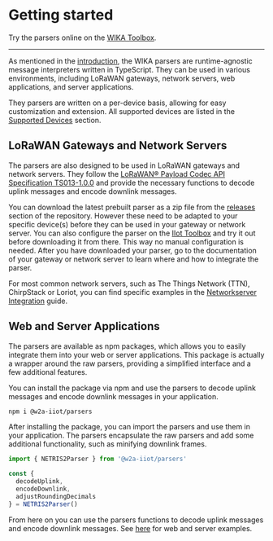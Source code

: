 # Getting started

Try the parsers online on the [WIKA Toolbox](https://wika-group.github.io/iiot_toolbox/).

---

As mentioned in the [introduction](./index.md), the WIKA parsers are runtime-agnostic message interpreters written in TypeScript. They can be used in various environments, including LoRaWAN gateways, network servers, web applications, and server applications.

They parsers are written on a per-device basis, allowing for easy customization and extension. All supported devices are listed in the [Supported Devices](/devices/) section.

## LoRaWAN Gateways and Network Servers

The parsers are also designed to be used in LoRaWAN gateways and network servers. They follow the [LoRaWAN® Payload Codec API Specification TS013-1.0.0](https://resources.lora-alliance.org/technical-specifications/ts013-1-0-0-payload-codec-api) and provide the necessary functions to decode uplink messages and encode downlink messages.

You can download the latest prebuilt parser as a zip file from the [releases](https://github.com/WIKA-Group/javascript_parsers/releases) section of the repository. However these need to be adapted to your specific device(s) before they can be used in your gateway or network server. You can also configure the parser on the [IIot Toolbox](https://wika-group.github.io/iiot_toolbox/) and try it out before downloading it from there. This way no manual configuration is needed. After you have downloaded your parser, go to the documentation of your gateway or network server to learn where and how to integrate the parser.

For most common network servers, such as The Things Network (TTN), ChirpStack or Loriot, you can find specific examples in the [Networkserver Integration](/users/integration) guide.

## Web and Server Applications

The parsers are available as npm packages, which allows you to easily integrate them into your web or server applications.
This package is actually a wrapper around the raw parsers, providing a simplified interface and a few additional features.

You can install the package via npm and use the parsers to decode uplink messages and encode downlink messages in your application.

```bash
npm i @w2a-iiot/parsers
```

After installing the package, you can import the parsers and use them in your application. The parsers encapsulate the raw parsers and add some additional functionality, such as minifying downlink frames.

```typescript
import { NETRIS2Parser } from '@w2a-iiot/parsers'

const {
  decodeUplink,
  encodeDownlink,
  adjustRoundingDecimals
} = NETRIS2Parser()
```

From here on you can use the parsers functions to decode uplink messages and encode downlink messages. See [here](https://github.com/WIKA-Group/javascript_parsers/tree/main/examples) for web and server examples.
